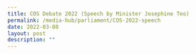 ```yaml
---
title: COS Debate 2022 (Speech by Minister Josephine Teo)
permalink: /media-hub/parliament/COS-2022-speech
date: 2022-03-08
layout: post
description: ""
---
```


